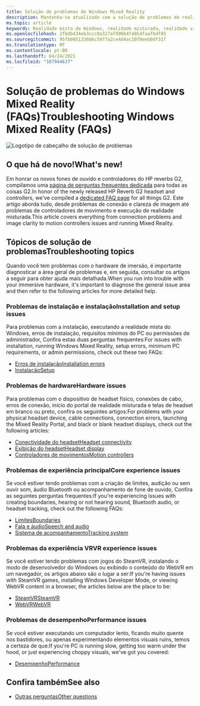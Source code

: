 ```yaml
---
title: Solução de problemas do Windows Mixed Reality
description: Mantenha-se atualizado com a solução de problemas de realidade mista do Windows que vai além da nossa documentação de suporte de consumidor padrão.
ms.topic: article
keywords: Realidade mista do Windows, realidade misturada, realidade virtual, VR, MR, solução de problemas, erros, ajuda, suporte
ms.openlocfilehash: 2fbdb434eb3ccc0a327af990b4f4854faafbdf85
ms.sourcegitcommit: 95fbb851336b6c5977a2ce4d4ac10f0eeb0df31f
ms.translationtype: MT
ms.contentlocale: pt-BR
ms.lasthandoff: 04/24/2021
ms.locfileid: "107944637"
---
```

# <a name="troubleshooting-windows-mixed-reality-faqs"></a><span data-ttu-id="b2386-104">Solução de problemas do Windows Mixed Reality (FAQs)</span><span class="sxs-lookup"><span data-stu-id="b2386-104">Troubleshooting Windows Mixed Reality (FAQs)</span></span>

![Logotipo de cabeçalho de solução de problemas](images/1050px-Mixedrealityportal.png)

## <a name="whats-new"></a><span data-ttu-id="b2386-106">O que há de novo!</span><span class="sxs-lookup"><span data-stu-id="b2386-106">What's new!</span></span>

<span data-ttu-id="b2386-107">Em honrar os novos fones de ouvido e controladores do HP reverbs G2, compilamos uma [página de perguntas frequentes dedicada](reverbG2-faq.yml) para todas as coisas G2.</span><span class="sxs-lookup"><span data-stu-id="b2386-107">In honor of the newly released HP Reverb G2 headset and controllers, we've compiled a [dedicated FAQ page](reverbG2-faq.yml) for all things G2.</span></span> <span data-ttu-id="b2386-108">Este artigo aborda tudo, desde problemas de conexão e clareza de imagem até problemas de controladores de movimento e execução de realidade misturada.</span><span class="sxs-lookup"><span data-stu-id="b2386-108">This article covers everything from connection problems and image clarity to motion controllers issues and running Mixed Reality.</span></span>

## <a name="troubleshooting-topics"></a><span data-ttu-id="b2386-109">Tópicos de solução de problemas</span><span class="sxs-lookup"><span data-stu-id="b2386-109">Troubleshooting topics</span></span>

<span data-ttu-id="b2386-110">Quando você tem problemas com o hardware de imersão, é importante diagnosticar a área geral de problemas e, em seguida, consultar os artigos a seguir para obter ajuda mais detalhada.</span><span class="sxs-lookup"><span data-stu-id="b2386-110">When you run into trouble with your immersive hardware, it's important to diagnose the general issue area and then refer to the following articles for more detailed help.</span></span> 

### <a name="installation-and-setup-issues"></a><span data-ttu-id="b2386-111">Problemas de instalação e instalação</span><span class="sxs-lookup"><span data-stu-id="b2386-111">Installation and setup issues</span></span>

<span data-ttu-id="b2386-112">Para problemas com a instalação, executando a realidade mista do Windows, erros de instalação, requisitos mínimos do PC ou permissões de administrador, Confira estas duas perguntas frequentes:</span><span class="sxs-lookup"><span data-stu-id="b2386-112">For issues with installation, running Windows Mixed Reality, setup errors, minimum PC requirements, or admin permissions, check out these two FAQs:</span></span>

- [<span data-ttu-id="b2386-113">Erros de instalação</span><span class="sxs-lookup"><span data-stu-id="b2386-113">Installation errors</span></span>](installation_errors.md)
- [<span data-ttu-id="b2386-114">Instalação</span><span class="sxs-lookup"><span data-stu-id="b2386-114">Setup</span></span>](wmr-setup-faq.yml)

### <a name="hardware-issues"></a><span data-ttu-id="b2386-115">Problemas de hardware</span><span class="sxs-lookup"><span data-stu-id="b2386-115">Hardware issues</span></span>

<span data-ttu-id="b2386-116">Para problemas com o dispositivo de headset físico, conexões de cabo, erros de conexão, início do portal de realidade misturada e telas de headset em branco ou preto, confira os seguintes artigos:</span><span class="sxs-lookup"><span data-stu-id="b2386-116">For problems with your physical headset device, cable connections, connection errors, launching the Mixed Reality Portal, and black or blank headset displays, check out the following articles:</span></span>

- [<span data-ttu-id="b2386-117">Conectividade do headset</span><span class="sxs-lookup"><span data-stu-id="b2386-117">Headset connectivity</span></span>](headset-connectivity.md)
- [<span data-ttu-id="b2386-118">Exibição do headset</span><span class="sxs-lookup"><span data-stu-id="b2386-118">Headset display</span></span>](headset-display.md)
- [<span data-ttu-id="b2386-119">Controladores de movimentos</span><span class="sxs-lookup"><span data-stu-id="b2386-119">Motion controllers</span></span>](motion-controller-problems.md)

### <a name="core-experience-issues"></a><span data-ttu-id="b2386-120">Problemas de experiência principal</span><span class="sxs-lookup"><span data-stu-id="b2386-120">Core experience issues</span></span>

<span data-ttu-id="b2386-121">Se você estiver tendo problemas com a criação de limites, audição ou sem ouvir som, áudio Bluetooth ou acompanhamento de fone de ouvido, Confira as seguintes perguntas frequentes:</span><span class="sxs-lookup"><span data-stu-id="b2386-121">If you're experiencing issues with creating boundaries, hearing or not hearing sound, Bluetooth audio, or headset tracking, check out the following FAQs:</span></span>

- [<span data-ttu-id="b2386-122">Limites</span><span class="sxs-lookup"><span data-stu-id="b2386-122">Boundaries</span></span>](boundary-questions.md)
- [<span data-ttu-id="b2386-123">Fala e áudio</span><span class="sxs-lookup"><span data-stu-id="b2386-123">Speech and audio</span></span>](speech-and-audio.md)
- [<span data-ttu-id="b2386-124">Sistema de acompanhamento</span><span class="sxs-lookup"><span data-stu-id="b2386-124">Tracking system</span></span>](tracking.md)

### <a name="vr-experience-issues"></a><span data-ttu-id="b2386-125">Problemas da experiência VR</span><span class="sxs-lookup"><span data-stu-id="b2386-125">VR experience issues</span></span>

<span data-ttu-id="b2386-126">Se você estiver tendo problemas com jogos do SteamVR, instalando o modo de desenvolvedor do Windows ou exibindo o conteúdo do WebVR em um navegador, os artigos abaixo são o lugar a ser:</span><span class="sxs-lookup"><span data-stu-id="b2386-126">If you're having issues with SteamVR games, installing Windows Developer Mode, or viewing WebVR content in a browser, the articles below are the place to be:</span></span>

- [<span data-ttu-id="b2386-127">SteamVR</span><span class="sxs-lookup"><span data-stu-id="b2386-127">SteamVR</span></span>](steamvr-questions.md)
- [<span data-ttu-id="b2386-128">WebVR</span><span class="sxs-lookup"><span data-stu-id="b2386-128">WebVR</span></span>](webvr-questions.md)

### <a name="performance-issues"></a><span data-ttu-id="b2386-129">Problemas de desempenho</span><span class="sxs-lookup"><span data-stu-id="b2386-129">Performance issues</span></span> 

<span data-ttu-id="b2386-130">Se você estiver executando um computador lento, ficando muito quente nos bastidores, ou apenas experimentando elementos visuais ruins, temos a certeza de que:</span><span class="sxs-lookup"><span data-stu-id="b2386-130">If you're PC is running slow, getting too warm under the hood, or just experiencing choppy visuals, we've got you covered:</span></span>

- [<span data-ttu-id="b2386-131">Desempenho</span><span class="sxs-lookup"><span data-stu-id="b2386-131">Performance</span></span>](performance-questions.md)

## <a name="see-also"></a><span data-ttu-id="b2386-132">Confira também</span><span class="sxs-lookup"><span data-stu-id="b2386-132">See also</span></span>
- [<span data-ttu-id="b2386-133">Outras perguntas</span><span class="sxs-lookup"><span data-stu-id="b2386-133">Other questions</span></span>](other-questions.md)
